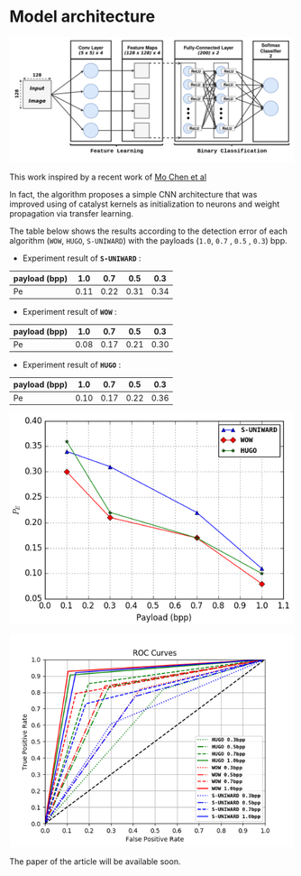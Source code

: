 # Model architecture
![alt text](images/model.png "Proposed model")

This work inspired by a recent work of [Mo Chen et al](http://www.ws.binghamton.edu/fridrich/Research/jpeg-phase-aware-Final.pdf)

In fact, the algorithm proposes a simple CNN architecture that was improved using of catalyst kernels as initialization to neurons and weight propagation via transfer learning.

The table below shows the results according to the detection error of each algorithm (`WOW`, `HUGO`, `S-UNIWARD`) with the payloads (`1.0`, `0.7` , `0.5` , `0.3`) bpp.

- Experiment result of **`S-UNIWARD`** :

| payload (bpp) | 1.0 | 0.7 | 0.5 | 0.3 |
| --- | --- | --- | --- | --- |
| Pe  | 0.11 | 0.22 | 0.31 | 0.34 |

- Experiment result of **`WOW`** :

| payload (bpp) | 1.0 | 0.7 | 0.5 | 0.3 |
| --- | --- | --- | --- | --- |
| Pe  | 0.08 | 0.17 | 0.21 | 0.30 |


- Experiment result of **`HUGO`** :

| payload (bpp) | 1.0 | 0.7 | 0.5 | 0.3 |
| --- | --- | --- | --- | --- |
| Pe  | 0.10 | 0.17 | 0.22 | 0.36 |


![alt text](images/detection_error_compare.png "Detection errors")

![alt text](images/model_roc_curves.png "ROC curves")

The paper of the article will be available soon.